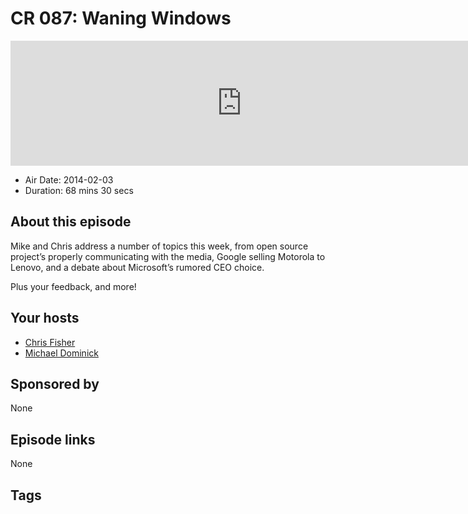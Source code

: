 # CR 087: Waning Windows

<iframe src="https://player.fireside.fm/v2/MLf2ZzhC+9-P5XRNH?theme=dark" width="740" height="200" frameborder="0" scrolling="no"></iframe>

* Air Date: 2014-02-03
* Duration: 68 mins 30 secs

## About this episode

Mike and Chris address a number of topics this week, from open source project’s properly communicating with the media, Google selling Motorola to Lenovo, and a debate about Microsoft’s rumored CEO choice.

Plus your feedback, and more!

## Your hosts
* [Chris Fisher](https://coder.show/hosts/chrislas)
* [Michael Dominick](https://coder.show/hosts/michael)

## Sponsored by

None



## Episode links

None



## Tags

